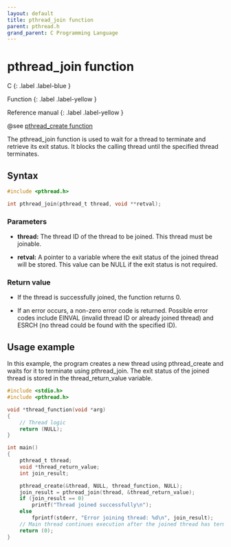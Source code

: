 ```yaml
---
layout: default
title: pthread_join function
parent: pthread.h
grand_parent: C Programming Language
---
```


# pthread_join function

C
{: .label .label-blue }

Function
{: .label .label-yellow }

Reference manual
{: .label .label-yellow }

@see [pthread_create function](../pthread_create-function)

The pthread_join function is used to wait for a thread to terminate and retrieve its exit status. It blocks the calling thread until the specified thread terminates.

## Syntax

```c
#include <pthread.h>

int pthread_join(pthread_t thread, void **retval);
```

### Parameters

- **thread:** The thread ID of the thread to be joined. This thread must be joinable.

- **retval:** A pointer to a variable where the exit status of the joined thread will be stored. This value can be NULL if the exit status is not required.

### Return value

- If the thread is successfully joined, the function returns 0.

- If an error occurs, a non-zero error code is returned. Possible error codes include EINVAL (invalid thread ID or already joined thread) and ESRCH (no thread could be found with the specified ID).

## Usage example

In this example, the program creates a new thread using pthread_create and waits for it to terminate using pthread_join. The exit status of the joined thread is stored in the thread_return_value variable.

```c
#include <stdio.h>
#include <pthread.h>

void *thread_function(void *arg)
{
    // Thread logic
    return (NULL);
}

int main()
{
    pthread_t thread;
    void *thread_return_value;
    int join_result;

    pthread_create(&thread, NULL, thread_function, NULL);
    join_result = pthread_join(thread, &thread_return_value);
    if (join_result == 0)
        printf("Thread joined successfully\n");
    else
        fprintf(stderr, "Error joining thread: %d\n", join_result);
    // Main thread continues execution after the joined thread has terminated
    return (0);
}
```

